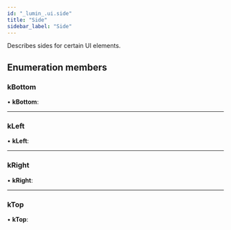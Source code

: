 ```yaml
---
id: "_lumin_.ui.side"
title: "Side"
sidebar_label: "Side"
---
```


Describes sides for certain UI elements.

## Enumeration members

###  kBottom

• **kBottom**:

___

###  kLeft

• **kLeft**:

___

###  kRight

• **kRight**:

___

###  kTop

• **kTop**:
